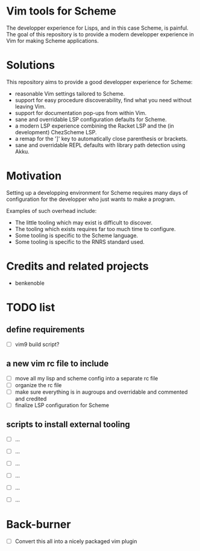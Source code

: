 # Vim tools for Scheme

The developper experience for Lisps, and in this case Scheme, is painful.  
The goal of this repository is to provide a modern developper experience in Vim for making Scheme applications.

# Solutions 

This repository aims to provide a good developper experience for Scheme:
- reasonable Vim settings tailored to Scheme.
- support for easy procedure discoverability, find what you need without leaving Vim.
- support for documentation pop-ups from within Vim.
- sane and overridable LSP configuration defaults for Scheme.
- a modern LSP experience combining the Racket LSP and the (in development) ChezScheme LSP.
- a remap for the ']' key to automatically close parenthesis or brackets.
- sane and overridable REPL defaults with library path detection using Akku.

# Motivation

Setting up a developping environment for Scheme requires many days of configuration for the developper who just wants to make a program.  

Examples of such overhead include:  
- The little tooling which may exist is difficult to discover.
- The tooling which exists requires far too much time to configure.
- Some tooling is specific to the Scheme language.
- Some tooling is specific to the RNRS standard used.

# Credits and related projects

- benkenoble

# TODO list

## define requirements

- [ ] vim9 build script?

## a new vim rc file to include

- [ ] move all my lisp and scheme config into a separate rc file
- [ ] organize the rc file
- [ ] make sure everything is in augroups and overridable and commented and credited 
- [ ] finalize LSP configuration for Scheme

## scripts to install external tooling

- [ ] ...
- [ ] ...
- [ ] ...
- [ ] ...
- [ ] ...
- [ ] ...


# Back-burner
- [ ] Convert this all into a nicely packaged vim plugin
